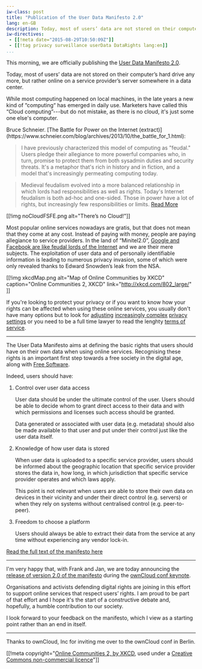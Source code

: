 ```yaml
---
iw-class: post
title: "Publication of the User Data Manifesto 2.0"
lang: en-GB
description: Today, most of users’ data are not stored on their computer’s hard drive any more, but rather online on a service provider’s server somewhere in a data center. While most computing happened on local machines, in the late years a new kind of “computing“ has emerged in daily use. Marketers have called this “Cloud computing”—but do not mistake, as there is no cloud, it’s just some one else’s computer.
iw-directives:
 - [[!meta date="2015-08-29T10:50:09Z"]]
 - [[!tag privacy surveillance userData DataRights lang:en]]
...
```


This morning, we are officially publishing the
[User Data Manifesto 2.0][udm2].

[udm2]: https://userdatamanifesto.org/2.0/


Today, most of users’ data are not stored on their computer’s hard
drive any more, but rather online on a service provider’s server
somewhere in a data center.

While most computing happened on local machines, in the late years a
new kind of “computing“ has emerged in daily use. Marketers have
called this “Cloud computing”---but do not mistake, as there is no
cloud, it's just some one else's computer.

<aside class="sidenote right">
Bruce Schneier. [The Battle for Power on the Internet (extract)](https://www.schneier.com/blog/archives/2013/10/the_battle_for_1.html):

> I have previously characterized this model of computing as "feudal." Users
pledge their allegiance to more powerful companies who, in turn, promise to
protect them from both sysadmin duties and security threats. It's a metaphor
that's rich in history and in fiction, and a model that's increasingly
permeating computing today.

> Medieval feudalism evolved into a more balanced relationship in which lords had
responsibilities as well as rights. Today's Internet feudalism is both ad-hoc
and one-sided. Those in power have a lot of rights, but increasingly few
responsibilities or limits. [Read More](http://udm.branchable.com/tags/Internet_Feudalism/)


</aside>

[[!img noCloudFSFE.png alt="There’s no Cloud!"]]


Most popular online services nowadays are gratis, but that does not
mean that they come at any cost. Instead of paying with money, people
are paying allegiance to service providers. In the land of
“Minitel2.0”,
[Google and Facebook are like feudal lords of the Internet](http://udm.branchable.com/tags/Internet_Feudalism) and we are their mere subjects. The exploitation
of user data and of personally identifiable information is leading to
numerous privacy invasion, some of which were only revealed thanks to
Edward Snowden’s leak from the NSA.



[[!img xkcdMap.png alt="Map of Online Communities by XKCD" caption="Online Communities 2, XKCD" link="http://xkcd.com/802_large/" ]]

If you're looking to protect your privacy or if you want to know how
your rights can be affected when using these online services, you
usually don't have many options but to look for [adjusting]
[increasingly complex] [privacy settings] or you need to be a full time lawyer
to read the lenghty [terms of service](https://tosdr.org).

[adjusting]: http://www.michaelzimmer.org/2012/05/07/how-to-adjust-your-facebook-privacy-settings-2012/
[increasingly complex]: http://personalweb.about.com/od/makefriendsonfacebook/a/faceprivsetting.htm
[privacy settings]: http://www.wired.com/2013/08/facebook-privacy-settings/



-------------

The User Data Manifesto aims at defining the basic rights that users
should have on their own data when using online services. Recognising
these rights is an important first step towards a free society in the
digital age, along with [Free Software](https://fsfe.org).

Indeed, users should have:

1.  Control over user data access

    User data should be under the ultimate control of the user. Users
    should be able to decide whom to grant direct access to their data
    and with which permissions and licenses such access should be
    granted.

    Data generated or associated with user data (e.g. metadata) should
    also be made available to that user and put under their control
    just like the user data itself.

2.  Knowledge of how user data is stored

    When user data is uploaded to a specific service provider, users
    should be informed about the geographic location that specific
    service provider stores the data in, how long, in which
    jurisdiction that specific service provider operates and which
    laws apply.

    This point is not relevant when users are able to store their own
    data on devices in their vicinity and under their direct control
    (e.g. servers) or when they rely on systems without centralised
    control (e.g. peer-to-peer).

3.  Freedom to choose a platform

    Users should always be able to extract their data from the service
    at any time without experiencing any vendor lock-in.

[Read the full text of the manifesto here](http://udm.branchable.com)


-----------------

I'm very happy that, with Frank and Jan, we are today announcing the
[release of version 2.0 of the manifesto](https://userdatamanifesto.org/2.0/)
during the [ownCloud conf keynote](https://owncloud.org/conf/).

Organisations and activists defending digital rights are joining in
this effort to support online services that respect users’ rights. I
am proud to be part of that effort and I hope it's the start of a
constructive debate and, hopefully, a humble contribution to our
society.

I look forward to your feedback on the manifesto, which I view as a
starting point rather than an end in itself.

---------------------

Thanks to ownCloud, Inc for inviting me over to the ownCloud conf in Berlin.

[[!meta copyright="[Online Communities 2, by XKCD](https://xkcd.com/802/), used under a [Creative Commons non-commercial licence](https://xkcd.com/license.html)"]]
